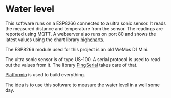 # Water level

This software runs on a ESP8266 connected to a ultra sonic sensor. It reads the
measured distance and temperature from the sensor. The readings are reported
using MQTT. A webserver also runs on port 80 and shows the latest values using
the chart library [highcharts](https://www.highcharts.com/).

The ESP8266 module used for this project is an old WeMos D1 Mini.

The ultra sonic sensor is of type US-100. A serial protocol is used to read out
the values from it. The library
[PingSerial](https://github.com/stoduk/PingSerial) takes care of that.

[Platformio](https://platformio.org/) is used to build everything.

The idea is to use this software to measure the water level in a well some day.
